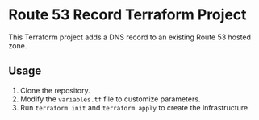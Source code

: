 # Route 53 Record Terraform Project

This Terraform project adds a DNS record to an existing Route 53 hosted zone.

## Usage

1. Clone the repository.
2. Modify the `variables.tf` file to customize parameters.
3. Run `terraform init` and `terraform apply` to create the infrastructure.


